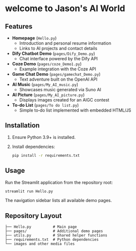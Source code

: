 # welcome to Jason's AI World

## Features

- **Homepage** (`Hello.py`)
  - Introduction and personal resume information
  - Links to AI projects and contact details
- **Dify Chatbot Demo** (`pages/Dify_Demo.py`)
  - Chat interface powered by the Dify API
- **Coze Demo** (`pages/coze_Demo1.py`)
  - Example integration with the Coze API
- **Game Chat Demo** (`pages/gamechat_Demo.py`)
  - Text adventure built on the OpenAI API
- **AI Music** (`pages/My_AI_music.py`)
  - Showcases music generated via Suno AI
- **AI Picture** (`pages/My_AI_picture.py`)
  - Displays images created for an AIGC contest
- **To‑do List** (`pages/To do list.py`)
  - Simple to‑do list implemented with embedded HTML/JS

## Installation

1. Ensure Python 3.9+ is installed.
2. Install dependencies:

   ```bash
   pip install -r requirements.txt
   ```

## Usage

Run the Streamlit application from the repository root:

```bash
streamlit run Hello.py
```

The navigation sidebar lists all available demo pages.

## Repository Layout

```
├── Hello.py          # Main page
├── pages/            # Additional demo pages
├── utils.py          # Shared helper functions
├── requirements.txt  # Python dependencies
└── images and other media files
```

